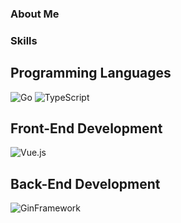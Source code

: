 ### About Me 

### Skills

## Programming Languages
![Go](https://img.shields.io/badge/Go-00ADD8?style=for-the-badge&logo=Go&logoColor=white)
![TypeScript](https://img.shields.io/badge/TypeScript-3178C6?style=for-the-badge&logo=TypeScript&logoColor=white)

## Front-End Development
![Vue.js](https://img.shields.io/badge/Vue.js-4FC08D?style=for-the-badge&logo=Vue.js&logoColor=white)  

## Back-End Development  
![GinFramework](https://img.shields.io/badge/Go-00ADD8?style=for-the-badge&logo=Go&logoColor=white)
  
<!--
**kidpeterpan/kidpeterpan** is a ✨ _special_ ✨ repository because its `README.md` (this file) appears on your GitHub profile.

Here are some ideas to get you started:

- 🔭 I’m currently working on ...
- 🌱 I’m currently learning ...
- 👯 I’m looking to collaborate on ...
- 🤔 I’m looking for help with ...
- 💬 Ask me about ...
- 📫 How to reach me: ...
- 😄 Pronouns: ...
- ⚡ Fun fact: ...

Badge: https://simpleicons.org/
-->
